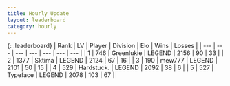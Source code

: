 ```yaml
---
title: Hourly Update
layout: leaderboard
category: hourly
---
```


{: .leaderboard}
| Rank | LV | Player | Division | Elo | Wins | Losses |
| --- | --- | --- | --- | --- | --- | --- |
| <span data-change="0">1</span> | 746 | <span title="ID: 540">Greenlukie</span> | LEGEND | <span data-change="0">2156</span> | <span data-change="0">90</span> | <span data-change="0">33</span> |
| <span data-change="0">2</span> | 1377 | <span title="ID: 353063">Sktima</span> | LEGEND | <span data-change="11">2124</span> | <span data-change="2">67</span> | <span data-change="0">16</span> |
| <span data-change="0">3</span> | 190 | <span title="ID: 5578">mew777</span> | LEGEND | <span data-change="0">2101</span> | <span data-change="0">50</span> | <span data-change="0">15</span> |
| <span data-change="0">4</span> | 529 | <span title="ID: 289238">Hardstuck.</span> | LEGEND | <span data-change="0">2092</span> | <span data-change="0">38</span> | <span data-change="0">6</span> |
| <span data-change="0">5</span> | 527 | <span title="ID: 628233">Typeface</span> | LEGEND | <span data-change="0">2078</span> | <span data-change="0">103</span> | <span data-change="0">67</span> |